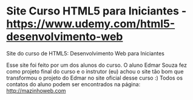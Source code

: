 # Site Curso HTML5 para Iniciantes - https://www.udemy.com/html5-desenvolvimento-web

Site do curso de HTML5: Desenvolvimento Web para Iniciantes

Esse site foi feito por um dos alunos do curso. O aluno Edmar Souza
fez como projeto final do curso e o instrutor (eu) achou o site tão bom
que transformou o projeto do Edmar no site oficial desse curso :)
Todos os contatos do aluno podem ser encontrados na página: http://mazinhoweb.com
